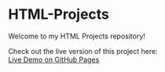 # HTML-Projects

Welcome to my HTML Projects repository!  

Check out the live version of this project here:  
[Live Demo on GitHub Pages](https://arushii03.github.io/HTML-Projects/)
